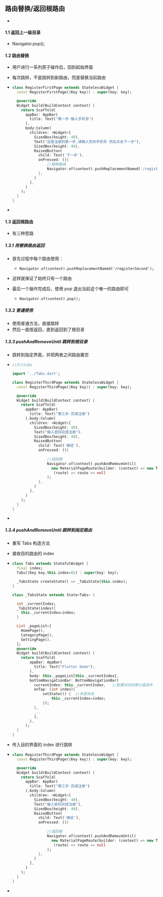 ## 路由替换/返回根路由

- 

####  1.1 返回上一级目录

- Navigator.pop();





#### 1.2 路由替换

- 用户进行一系列原子操作后，回到起始界面
- 每次跳转，不是跳转到新路由，而是替换当前路由

- ```dart
  class RegisterFirstPage extends StatelessWidget {
    const RegisterFirstPage({Key key}) : super(key: key);
  
    @override
    Widget build(BuildContext context) {
      return Scaffold(
        appBar: AppBar(
          title: Text("第一步-输入手机号")
        ),
        body:Column(
          children: <Widget>[
            SizedBox(height: 40),
            Text("这是注册的第一步,请输入您的手机号 然后点击下一步"),
            SizedBox(height: 40),
            RaisedButton(
              child: Text('下一步'),
              onPressed: (){
                  //替换路由
                  Navigator.of(context).pushReplacementNamed('/registerSecond');
              },
            )
          ],
        )
      );
    }
  }
  ```

- 





#### 1.3 返回根路由

- 有三种思路



##### 1.3.1 用替换路由返回

- 首先过程中每个路由使用：

  - ```
    Navigator.of(context).pushReplacementNamed('/registerSecond');
    ```

- 这样就保证了始终只有一个路由

- 最后一个操作完成后，使用 pop 退出当前这个唯一的路由即可 

  - ```
    Navigator.of(context).pop();
    ```





##### 1.3.2 普通使用

- 使用普通方法，直接跳转
- 然后一直按返回，直到返回到了根目录





##### 1.3.3 pushAndRemoveUntil 跳转到根目录

- 跳转到指定界面，并把两者之间路由置空

- ```dart
  //引入tabs
  
  import '../Tabs.dart';
  
  class RegisterThirdPage extends StatelessWidget {
    const RegisterThirdPage({Key key}) : super(key: key);
  
    @override
    Widget build(BuildContext context) {
      return Scaffold(
        appBar: AppBar(
          title: Text("第三步-完成注册")
        ),body:Column(
          children: <Widget>[
            SizedBox(height: 40),
            Text("输入密码完成注册"),
            SizedBox(height: 40),
            RaisedButton(
              child: Text('确定'),
              onPressed: (){
                
                  //返回根
                  Navigator.of(context).pushAndRemoveUntil(
                    new MaterialPageRoute(builder: (context) => new Tabs()),                  
                     (route) => route == null
                  );
              },
            )
          ],
        )
      );
    }
  }
  ```

- 





##### 1.3.4 pushAndRemoveUntil 跳转到指定路由

- 重写 Tabs 构造方法

- 接收目的路由的 index

- ```dart
  class Tabs extends StatefulWidget {
    final index;
    Tabs({Key key,this.index=0}) : super(key: key);
  
    _TabsState createState() => _TabsState(this.index);
  }
  
  class _TabsState extends State<Tabs> {
  
    int _currentIndex;
    _TabsState(index){
      this._currentIndex=index;
    }
  
    List _pageList=[
      HomePage(),
      CategoryPage(),
      SettingPage(),
    ];
    @override
    Widget build(BuildContext context) {
      return Scaffold(
          appBar: AppBar(
            title: Text("Flutter Demo"),
          ),
          body: this._pageList[this._currentIndex],
          bottomNavigationBar: BottomNavigationBar(
            currentIndex: this._currentIndex,   //配置对应的索引值选中
            onTap: (int index){
                setState(() {  //改变状态
                    this._currentIndex=index;
                });
            },
            ...
            ],
          ),
        );
    }
  }
  ```

- 传入目的界面的 index 进行跳转

- ```dart
  class RegisterThirdPage extends StatelessWidget {
    const RegisterThirdPage({Key key}) : super(key: key);
  
    @override
    Widget build(BuildContext context) {
      return Scaffold(
        appBar: AppBar(
          title: Text("第三步-完成注册")
        ),body:Column(
          children: <Widget>[
            SizedBox(height: 40),
            Text("输入密码完成注册"),
            SizedBox(height: 40),
            RaisedButton(
              child: Text('确定'),
              onPressed: (){
                
                  //返回根
                  Navigator.of(context).pushAndRemoveUntil(
                    new MaterialPageRoute(builder: (context) => new Tabs(index:2)),                  
                     (route) => route == null
                  );
              },
            )
          ],
        )
      );
    }
  }
  ```

- 